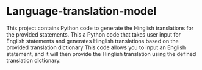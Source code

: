 # Language-translation-model
 This project contains Python code to generate the Hinglish translations for the provided statements.
 This a Python code that takes user input for English statements and generates Hinglish translations based on the provided translation dictionary
This code allows you to input an English statement, and it will then provide the Hinglish translation using the defined translation dictionary.

